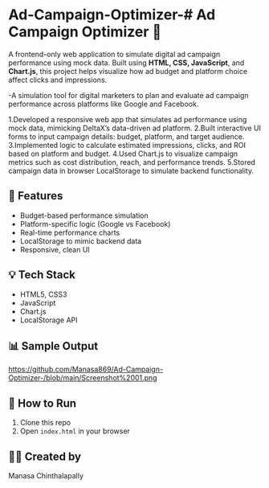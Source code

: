 # Ad-Campaign-Optimizer-# Ad Campaign Optimizer 🎯

A frontend-only web application to simulate digital ad campaign performance using mock data. Built using **HTML, CSS, JavaScript**, and **Chart.js**,
this project helps visualize how ad budget and platform choice affect clicks and impressions.

-A simulation tool for digital marketers to plan and evaluate ad campaign performance across platforms like Google and Facebook.

1.Developed a responsive web app that simulates ad performance using mock data, mimicking DeltaX’s data-driven ad platform.
2.Built interactive UI forms to input campaign details: budget, platform, and target audience.
3.Implemented logic to calculate estimated impressions, clicks, and ROI based on platform and budget.
4.Used Chart.js to visualize campaign metrics such as cost distribution, reach, and performance trends.
5.Stored campaign data in browser LocalStorage to simulate backend functionality.

## 🔧 Features
- Budget-based performance simulation
- Platform-specific logic (Google vs Facebook)
- Real-time performance charts
- LocalStorage to mimic backend data
- Responsive, clean UI

## 💡 Tech Stack
- HTML5, CSS3
- JavaScript
- Chart.js
- LocalStorage API

## 📊 Sample Output
https://github.com/Manasa869/Ad-Campaign-Optimizer-/blob/main/Screenshot%2001.png


## 🚀 How to Run
1. Clone this repo
2. Open `index.html` in your browser


## 🧑‍💻 Created by
Manasa Chinthalapally  


